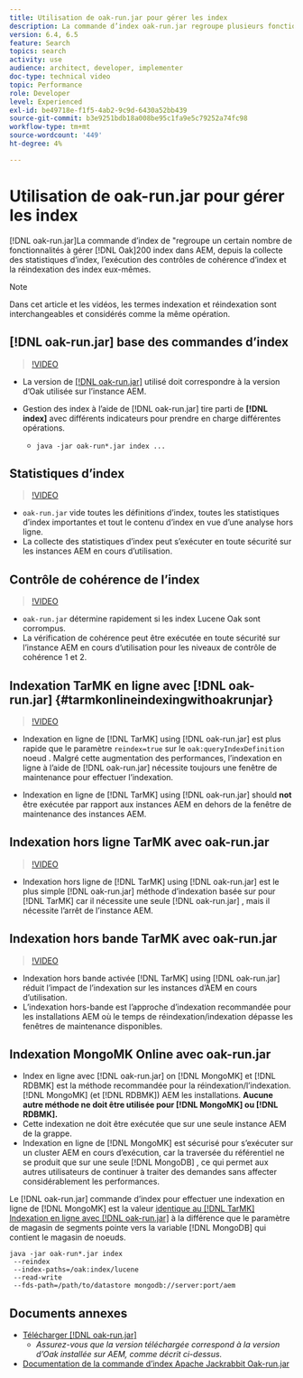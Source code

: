 ```yaml
---
title: Utilisation de oak-run.jar pour gérer les index
description: La commande d’index oak-run.jar regroupe plusieurs fonctionnalités permettant de gérer les index Oak dans AEM, depuis la collecte des statistiques d’index, l’exécution des contrôles de cohérence d’index et la réindexation des index eux-mêmes.
version: 6.4, 6.5
feature: Search
topics: search
activity: use
audience: architect, developer, implementer
doc-type: technical video
topic: Performance
role: Developer
level: Experienced
exl-id: be49718e-f1f5-4ab2-9c9d-6430a52bb439
source-git-commit: b3e9251bdb18a008be95c1fa9e5c79252a74fc98
workflow-type: tm+mt
source-wordcount: '449'
ht-degree: 4%

---
```


# Utilisation de oak-run.jar pour gérer les index

[!DNL oak-run.jar]La commande d’index de &quot;regroupe un certain nombre de fonctionnalités à gérer [!DNL Oak]200 index dans AEM, depuis la collecte des statistiques d’index, l’exécution des contrôles de cohérence d’index et la réindexation des index eux-mêmes.

>[!NOTE]
>
>Dans cet article et les vidéos, les termes indexation et réindexation sont interchangeables et considérés comme la même opération.

## [!DNL oak-run.jar] base des commandes d’index

>[!VIDEO](https://video.tv.adobe.com/v/21475?quality=12&learn=on)

* La version de [[!DNL oak-run.jar]](https://repository.apache.org/service/local/artifact/maven/redirect?r=releases&amp;g=org.apache.jackrabbit&amp;a=oak-run&amp;v=1.8.0) utilisé doit correspondre à la version d’Oak utilisée sur l’instance AEM.
* Gestion des index à l’aide de [!DNL oak-run.jar] tire parti de **[!DNL index]** avec différents indicateurs pour prendre en charge différentes opérations.

   * `java -jar oak-run*.jar index ...`

## Statistiques d’index

>[!VIDEO](https://video.tv.adobe.com/v/21477?quality=12&learn=on)

* `oak-run.jar` vide toutes les définitions d’index, toutes les statistiques d’index importantes et tout le contenu d’index en vue d’une analyse hors ligne.
* La collecte des statistiques d’index peut s’exécuter en toute sécurité sur les instances AEM en cours d’utilisation.

## Contrôle de cohérence de l’index

>[!VIDEO](https://video.tv.adobe.com/v/21476?quality=12&learn=on)

* `oak-run.jar` détermine rapidement si les index Lucene Oak sont corrompus.
* La vérification de cohérence peut être exécutée en toute sécurité sur l’instance AEM en cours d’utilisation pour les niveaux de contrôle de cohérence 1 et 2.

## Indexation TarMK en ligne avec [!DNL oak-run.jar] {#tarmkonlineindexingwithoakrunjar}

>[!VIDEO](https://video.tv.adobe.com/v/21479?quality=12&learn=on)

* Indexation en ligne de [!DNL TarMK] using [!DNL oak-run.jar] est plus rapide que le paramètre `reindex=true` sur le `oak:queryIndexDefinition` noeud . Malgré cette augmentation des performances, l’indexation en ligne à l’aide de [!DNL oak-run.jar] nécessite toujours une fenêtre de maintenance pour effectuer l’indexation.

* Indexation en ligne de [!DNL TarMK] using [!DNL oak-run.jar] should **not** être exécutée par rapport aux instances AEM en dehors de la fenêtre de maintenance des instances AEM.

## Indexation hors ligne TarMK avec oak-run.jar

>[!VIDEO](https://video.tv.adobe.com/v/21478?quality=12&learn=on)

* Indexation hors ligne de [!DNL TarMK] using [!DNL oak-run.jar] est le plus simple [!DNL oak-run.jar] méthode d’indexation basée sur pour [!DNL TarMK] car il nécessite une seule [!DNL oak-run.jar] , mais il nécessite l’arrêt de l’instance AEM.

## Indexation hors bande TarMK avec oak-run.jar

>[!VIDEO](https://video.tv.adobe.com/v/21480?quality=12&learn=on)

* Indexation hors bande activée [!DNL TarMK] using [!DNL oak-run.jar] réduit l’impact de l’indexation sur les instances d’AEM en cours d’utilisation.
* L’indexation hors-bande est l’approche d’indexation recommandée pour les installations AEM où le temps de réindexation/indexation dépasse les fenêtres de maintenance disponibles.

## Indexation MongoMK Online avec oak-run.jar

* Index en ligne avec [!DNL oak-run.jar] on [!DNL MongoMK] et [!DNL RDBMK] est la méthode recommandée pour la réindexation/l’indexation. [!DNL MongoMK] (et [!DNL RDBMK]) AEM les installations. **Aucune autre méthode ne doit être utilisée pour [!DNL MongoMK] ou [!DNL RDBMK].**
* Cette indexation ne doit être exécutée que sur une seule instance AEM de la grappe.
* Indexation en ligne de [!DNL MongoMK] est sécurisé pour s’exécuter sur un cluster AEM en cours d’exécution, car la traversée du référentiel ne se produit que sur une seule [!DNL MongoDB] , ce qui permet aux autres utilisateurs de continuer à traiter des demandes sans affecter considérablement les performances.

Le [!DNL oak-run.jar] commande d’index pour effectuer une indexation en ligne de [!DNL MongoMK] est la valeur [identique au [!DNL TarMK] Indexation en ligne avec [!DNL oak-run.jar]](#tarmkonlineindexingwithoakrunjar) à la différence que le paramètre de magasin de segments pointe vers la variable [!DNL MongoDB] qui contient le magasin de noeuds.

```
java -jar oak-run*.jar index
 --reindex
 --index-paths=/oak:index/lucene
 --read-write
 --fds-path=/path/to/datastore mongodb://server:port/aem
```

## Documents annexes

* [Télécharger [!DNL oak-run.jar]](https://repository.apache.org/#nexus-search;gav~org.apache.jackrabbit~oak-run~~~~kw,versionexpand)
   * *Assurez-vous que la version téléchargée correspond à la version d’Oak installée sur AEM, comme décrit ci-dessus.*
* [Documentation de la commande d’index Apache Jackrabbit Oak-run.jar](https://jackrabbit.apache.org/oak/docs/query/oak-run-indexing.html)

